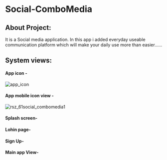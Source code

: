 # Social-ComboMedia

## About Project:
It is a Social media application. In this app i added everyday useable communication platform which will make your daily use more than easier......

## System views:
#### App icon -
![app_icon](https://user-images.githubusercontent.com/59596434/95188410-2cca5300-07ee-11eb-87cd-aa678efa3b3b.png)

#### App mobile icon view -
![rsz_61social_combomedia1](https://user-images.githubusercontent.com/59596434/95192563-3951aa00-07f4-11eb-8315-429ac5415c5f.png)

#### Splash screen-


#### Lohin page-


#### Sign Up-

#### Main app View-







